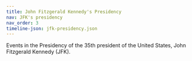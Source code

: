 ```yaml
---
title: John Fitzgerald Kennedy's Presidency
nav: JFK's presidency
nav_order: 3
timeline-json: jfk-presidency.json
---
```


Events in the Presidency of the 35th president of the United States, John Fitzgerald Kennedy (JFK).
